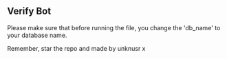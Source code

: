 ## Verify Bot

Please make sure that before running the file, you change the 'db_name' to your database name. 

Remember, star the repo and made by unknusr x